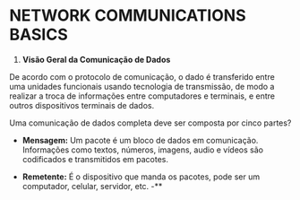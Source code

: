 # NETWORK COMMUNICATIONS BASICS

1. **Visão Geral da Comunicação de Dados**

De acordo com o protocolo de comunicação, o dado é transferido entre uma unidades funcionais usando tecnologia de transmissão, de modo a realizar a troca de informações entre computadores e terminais, e entre outros dispositivos terminais de dados.

Uma comunicação de dados completa deve ser composta por cinco partes?

- **Mensagem:** Um pacote é um bloco de dados em comunicação. Informações como textos, números, imagens, audio e vídeos são codificados e transmitidos em pacotes.

- **Remetente:** É o dispositivo que manda os pacotes, pode ser um computador, celular, servidor, etc.
-**




<!--stackedit_data:
eyJoaXN0b3J5IjpbLTc5NDE1NDczOSwtMjAwMjQwNzQ4MSwtMT
gzMDYxMTEyOCw0NTk0MDAzMDBdfQ==
-->